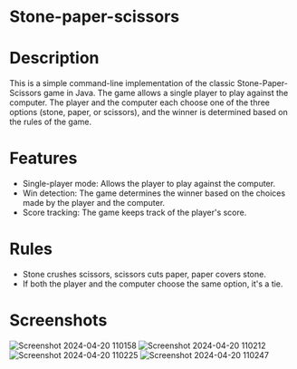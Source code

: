 # Stone-paper-scissors

# Description

This is a simple command-line implementation of the classic Stone-Paper-Scissors game in Java. The game allows a single player to play against the computer. The player and the computer each choose one of the three options (stone, paper, or scissors), and the winner is determined based on the rules of the game.

# Features

* Single-player mode: Allows the player to play against the computer.
* Win detection: The game determines the winner based on the choices made by the player and the computer.
* Score tracking: The game keeps track of the player's score.

# Rules

* Stone crushes scissors, scissors cuts paper, paper covers stone.
* If both the player and the computer choose the same option, it's a tie.  

# Screenshots  

![Screenshot 2024-04-20 110158](https://github.com/bhavya00001/stone-paper-scissors/assets/97240895/5f50564f-9481-4e8f-939d-e9c090ddd1c2)
![Screenshot 2024-04-20 110212](https://github.com/bhavya00001/stone-paper-scissors/assets/97240895/2ec7b476-14d6-4ca9-9f2f-a68bad797061)
![Screenshot 2024-04-20 110225](https://github.com/bhavya00001/stone-paper-scissors/assets/97240895/bf864c43-312f-403d-b891-2a5fd8ee1324)
![Screenshot 2024-04-20 110247](https://github.com/bhavya00001/stone-paper-scissors/assets/97240895/efb1d870-79f1-446c-805b-7793572c2cf0)
